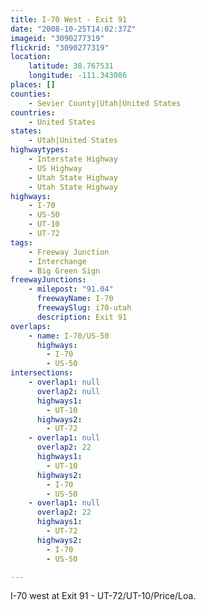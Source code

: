 ```yaml
---
title: I-70 West - Exit 91
date: "2008-10-25T14:02:37Z"
imageid: "3090277319"
flickrid: "3090277319"
location:
    latitude: 38.767531
    longitude: -111.343086
places: []
counties:
    - Sevier County|Utah|United States
countries:
    - United States
states:
    - Utah|United States
highwaytypes:
    - Interstate Highway
    - US Highway
    - Utah State Highway
    - Utah State Highway
highways:
    - I-70
    - US-50
    - UT-10
    - UT-72
tags:
    - Freeway Junction
    - Interchange
    - Big Green Sign
freewayJunctions:
    - milepost: "91.04"
      freewayName: I-70
      freewaySlug: i70-utah
      description: Exit 91
overlaps:
    - name: I-70/US-50
      highways:
        - I-70
        - US-50
intersections:
    - overlap1: null
      overlap2: null
      highways1:
        - UT-10
      highways2:
        - UT-72
    - overlap1: null
      overlap2: 22
      highways1:
        - UT-10
      highways2:
        - I-70
        - US-50
    - overlap1: null
      overlap2: 22
      highways1:
        - UT-72
      highways2:
        - I-70
        - US-50

---
```

I-70 west at Exit 91 - UT-72/UT-10/Price/Loa.
